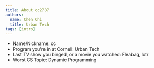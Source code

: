 ```yaml
---
title: About cc2787
authors:
  name: Chen Chi
  title: Urban Tech
tags: [intro]
---
```


- Name/Nickname: cc
- Program you're in at Cornell: Urban Tech
- Last TV show you binged, or a movie you watched: Fleabag, lotr
- Worst CS Topic: Dynamic Programming
